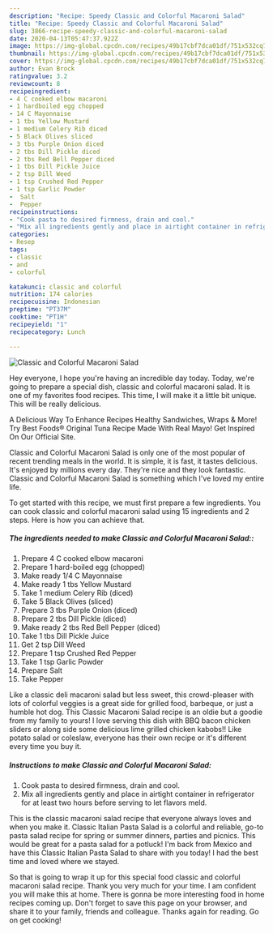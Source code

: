 ```yaml
---
description: "Recipe: Speedy Classic and Colorful Macaroni Salad"
title: "Recipe: Speedy Classic and Colorful Macaroni Salad"
slug: 3866-recipe-speedy-classic-and-colorful-macaroni-salad
date: 2020-04-13T05:47:37.922Z
image: https://img-global.cpcdn.com/recipes/49b17cbf7dca01df/751x532cq70/classic-and-colorful-macaroni-salad-recipe-main-photo.jpg
thumbnail: https://img-global.cpcdn.com/recipes/49b17cbf7dca01df/751x532cq70/classic-and-colorful-macaroni-salad-recipe-main-photo.jpg
cover: https://img-global.cpcdn.com/recipes/49b17cbf7dca01df/751x532cq70/classic-and-colorful-macaroni-salad-recipe-main-photo.jpg
author: Evan Brock
ratingvalue: 3.2
reviewcount: 8
recipeingredient:
- 4 C cooked elbow macaroni
- 1 hardboiled egg chopped
- 14 C Mayonnaise
- 1 tbs Yellow Mustard
- 1 medium Celery Rib diced
- 5 Black Olives sliced
- 3 tbs Purple Onion diced
- 2 tbs Dill Pickle diced
- 2 tbs Red Bell Pepper diced
- 1 tbs Dill Pickle Juice
- 2 tsp Dill Weed
- 1 tsp Crushed Red Pepper
- 1 tsp Garlic Powder
-  Salt
-  Pepper
recipeinstructions:
- "Cook pasta to desired firmness, drain and cool."
- "Mix all ingredients gently and place in airtight container in refrigerator for at least two hours before serving to let flavors meld."
categories:
- Resep
tags:
- classic
- and
- colorful

katakunci: classic and colorful
nutrition: 174 calories
recipecuisine: Indonesian
preptime: "PT37M"
cooktime: "PT1H"
recipeyield: "1"
recipecategory: Lunch

---
```



![Classic and Colorful Macaroni Salad](https://img-global.cpcdn.com/recipes/49b17cbf7dca01df/751x532cq70/classic-and-colorful-macaroni-salad-recipe-main-photo.jpg)

Hey everyone, I hope you're having an incredible day today. Today, we're going to prepare a special dish, classic and colorful macaroni salad. It is one of my favorites food recipes. This time, I will make it a little bit unique. This will be really delicious.

A Delicious Way To Enhance Recipes Healthy Sandwiches, Wraps &amp; More! Try Best Foods® Original Tuna Recipe Made With Real Mayo! Get Inspired On Our Official Site.

Classic and Colorful Macaroni Salad is only one of the most popular of recent trending meals in the world. It is simple, it is fast, it tastes delicious. It's enjoyed by millions every day. They're nice and they look fantastic. Classic and Colorful Macaroni Salad is something which I've loved my entire life.


To get started with this recipe, we must first prepare a few ingredients. You can cook classic and colorful macaroni salad using 15 ingredients and 2 steps. Here is how you can achieve that.

##### The ingredients needed to make Classic and Colorful Macaroni Salad::

1. Prepare 4 C cooked elbow macaroni
1. Prepare 1 hard-boiled egg (chopped)
1. Make ready 1/4 C Mayonnaise
1. Make ready 1 tbs Yellow Mustard
1. Take 1 medium Celery Rib (diced)
1. Take 5 Black Olives (sliced)
1. Prepare 3 tbs Purple Onion (diced)
1. Prepare 2 tbs Dill Pickle (diced)
1. Make ready 2 tbs Red Bell Pepper (diced)
1. Take 1 tbs Dill Pickle Juice
1. Get 2 tsp Dill Weed
1. Prepare 1 tsp Crushed Red Pepper
1. Take 1 tsp Garlic Powder
1. Prepare  Salt
1. Take  Pepper


Like a classic deli macaroni salad but less sweet, this crowd-pleaser with lots of colorful veggies is a great side for grilled food, barbeque, or just a humble hot dog. This Classic Macaroni Salad recipe is an oldie but a goodie from my family to yours! I love serving this dish with BBQ bacon chicken sliders or along side some delicious lime grilled chicken kabobs!! Like potato salad or coleslaw, everyone has their own recipe or it&#39;s different every time you buy it. 

##### Instructions to make Classic and Colorful Macaroni Salad:

1. Cook pasta to desired firmness, drain and cool.
1. Mix all ingredients gently and place in airtight container in refrigerator for at least two hours before serving to let flavors meld.


This is the classic macaroni salad recipe that everyone always loves and when you make it. Classic Italian Pasta Salad is a colorful and reliable, go-to pasta salad recipe for spring or summer dinners, parties and picnics. This would be great for a pasta salad for a potluck! I&#39;m back from Mexico and have this Classic Italian Pasta Salad to share with you today! I had the best time and loved where we stayed. 

So that is going to wrap it up for this special food classic and colorful macaroni salad recipe. Thank you very much for your time. I am confident you will make this at home. There is gonna be more interesting food in home recipes coming up. Don't forget to save this page on your browser, and share it to your family, friends and colleague. Thanks again for reading. Go on get cooking!
